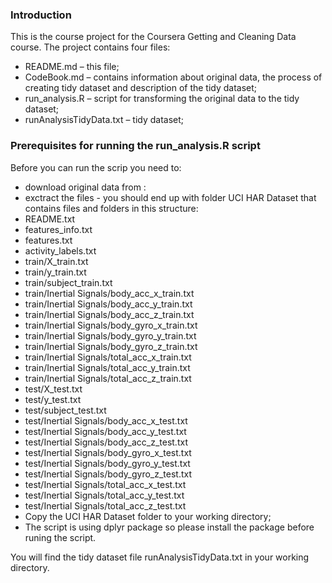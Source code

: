 
### Introduction
This is the course project for the Coursera Getting and Cleaning Data course.
The project contains  four files:
- README.md – this file;
-	CodeBook.md – contains information about original data, the process of creating tidy dataset and description of the tidy dataset;
-	run_analysis.R – script for transforming the original data to the tidy dataset;
-	runAnalysisTidyData.txt – tidy dataset;

### Prerequisites for running the run_analysis.R script
Before you can run the scrip you need to:
- download original data from : 
- exctract the files  - you should end up with folder UCI HAR Dataset that contains files and folders in this structure: 
 - README.txt
 - features_info.txt
 - features.txt
 - activity_labels.txt
 - train/X_train.txt
 - train/y_train.txt
 - train/subject_train.txt
 - train/Inertial Signals/body_acc_x_train.txt
 - train/Inertial Signals/body_acc_y_train.txt
 - train/Inertial Signals/body_acc_z_train.txt
 - train/Inertial Signals/body_gyro_x_train.txt
 - train/Inertial Signals/body_gyro_y_train.txt
 - train/Inertial Signals/body_gyro_z_train.txt
 - train/Inertial Signals/total_acc_x_train.txt
 - train/Inertial Signals/total_acc_y_train.txt
 - train/Inertial Signals/total_acc_z_train.txt
 - test/X_test.txt
 - test/y_test.txt
 - test/subject_test.txt
 - test/Inertial Signals/body_acc_x_test.txt
 - test/Inertial Signals/body_acc_y_test.txt
 - test/Inertial Signals/body_acc_z_test.txt
 - test/Inertial Signals/body_gyro_x_test.txt
 - test/Inertial Signals/body_gyro_y_test.txt
 - test/Inertial Signals/body_gyro_z_test.txt
 - test/Inertial Signals/total_acc_x_test.txt
 - test/Inertial Signals/total_acc_y_test.txt
 - test/Inertial Signals/total_acc_z_test.txt
- Copy the UCI HAR Dataset folder to your working directory;
- The script is using dplyr package so please install the package before runing the script.

You will find the tidy dataset file runAnalysisTidyData.txt in your working directory.











